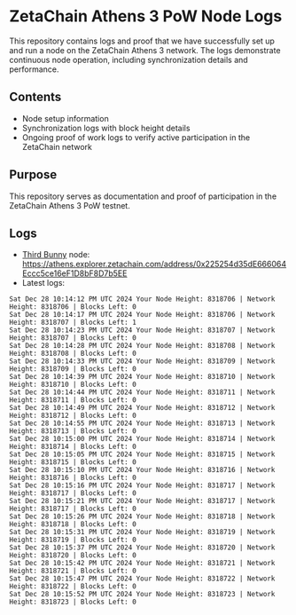# ZetaChain Athens 3 PoW Node Logs
This repository contains logs and proof that we have successfully set up and run a node on the ZetaChain Athens 3 network. The logs demonstrate continuous node operation, including synchronization details and performance.

## Contents
- Node setup information
- Synchronization logs with block height details
- Ongoing proof of work logs to verify active participation in the ZetaChain network

## Purpose
This repository serves as documentation and proof of participation in the ZetaChain Athens 3 PoW testnet.

## Logs

- [Third Bunny](https://thirdbunny.xyz/) node: https://athens.explorer.zetachain.com/address/0x225254d35dE666064Eccc5ce16eF1D8bF8D7b5EE
- Latest logs:
```
Sat Dec 28 10:14:12 PM UTC 2024 Your Node Height: 8318706 | Network Height: 8318706 | Blocks Left: 0
Sat Dec 28 10:14:17 PM UTC 2024 Your Node Height: 8318706 | Network Height: 8318707 | Blocks Left: 1
Sat Dec 28 10:14:23 PM UTC 2024 Your Node Height: 8318707 | Network Height: 8318707 | Blocks Left: 0
Sat Dec 28 10:14:28 PM UTC 2024 Your Node Height: 8318708 | Network Height: 8318708 | Blocks Left: 0
Sat Dec 28 10:14:33 PM UTC 2024 Your Node Height: 8318709 | Network Height: 8318709 | Blocks Left: 0
Sat Dec 28 10:14:39 PM UTC 2024 Your Node Height: 8318710 | Network Height: 8318710 | Blocks Left: 0
Sat Dec 28 10:14:44 PM UTC 2024 Your Node Height: 8318711 | Network Height: 8318711 | Blocks Left: 0
Sat Dec 28 10:14:49 PM UTC 2024 Your Node Height: 8318712 | Network Height: 8318712 | Blocks Left: 0
Sat Dec 28 10:14:55 PM UTC 2024 Your Node Height: 8318713 | Network Height: 8318713 | Blocks Left: 0
Sat Dec 28 10:15:00 PM UTC 2024 Your Node Height: 8318714 | Network Height: 8318714 | Blocks Left: 0
Sat Dec 28 10:15:05 PM UTC 2024 Your Node Height: 8318715 | Network Height: 8318715 | Blocks Left: 0
Sat Dec 28 10:15:10 PM UTC 2024 Your Node Height: 8318716 | Network Height: 8318716 | Blocks Left: 0
Sat Dec 28 10:15:16 PM UTC 2024 Your Node Height: 8318717 | Network Height: 8318717 | Blocks Left: 0
Sat Dec 28 10:15:21 PM UTC 2024 Your Node Height: 8318717 | Network Height: 8318717 | Blocks Left: 0
Sat Dec 28 10:15:26 PM UTC 2024 Your Node Height: 8318718 | Network Height: 8318718 | Blocks Left: 0
Sat Dec 28 10:15:31 PM UTC 2024 Your Node Height: 8318719 | Network Height: 8318719 | Blocks Left: 0
Sat Dec 28 10:15:37 PM UTC 2024 Your Node Height: 8318720 | Network Height: 8318720 | Blocks Left: 0
Sat Dec 28 10:15:42 PM UTC 2024 Your Node Height: 8318721 | Network Height: 8318721 | Blocks Left: 0
Sat Dec 28 10:15:47 PM UTC 2024 Your Node Height: 8318722 | Network Height: 8318722 | Blocks Left: 0
Sat Dec 28 10:15:52 PM UTC 2024 Your Node Height: 8318723 | Network Height: 8318723 | Blocks Left: 0
```

